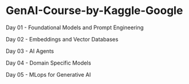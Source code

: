# GenAI-Course-by-Kaggle-Google

Day 01 - Foundational Models and Prompt Engineering

Day 02 - Embeddings and Vector Databases

Day 03 - AI Agents

Day 04 - Domain Specific Models

Day 05 - MLops for Generative AI
